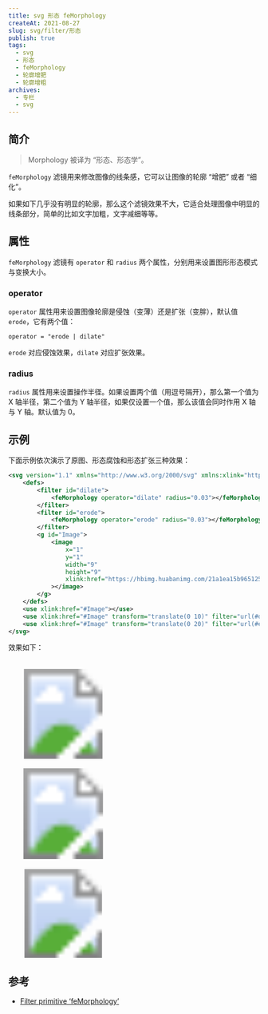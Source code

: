 ```yaml
---
title: svg 形态 feMorphology
createAt: 2021-08-27
slug: svg/filter/形态
publish: true
tags:
  - svg
  - 形态
  - feMorphology
  - 轮廓增肥
  - 轮廓增粗
archives:
  - 专栏
  - svg
---
```


## 简介

> Morphology 被译为 “形态、形态学”。

`feMorphology` 滤镜用来修改图像的线条感，它可以让图像的轮廓 “增肥” 或者 “细化”。

如果如下几乎没有明显的轮廓，那么这个滤镜效果不大，它适合处理图像中明显的线条部分，简单的比如文字加粗，文字减细等等。

## 属性

`feMorphology` 滤镜有 `operator` 和 `radius` 两个属性，分别用来设置图形形态模式与变换大小。

### operator

`operator` 属性用来设置图像轮廓是侵蚀（变薄）还是扩张（变胖），默认值 `erode`，它有两个值：

```
operator = "erode | dilate"
```

`erode` 对应侵蚀效果，`dilate` 对应扩张效果。

### radius

`radius` 属性用来设置操作半径。如果设置两个值（用逗号隔开），那么第一个值为 X 轴半径，第二个值为 Y 轴半径，如果仅设置一个值，那么该值会同时作用 X 轴与 Y 轴。默认值为 0。

## 示例

下面示例依次演示了原图、形态腐蚀和形态扩张三种效果：

```xml
<svg version="1.1" xmlns="http://www.w3.org/2000/svg" xmlns:xlink="http://www.w3.org/1999/xlink" width="200" height="600" viewBox="0 0 10 30">
	<defs>
		<filter id="dilate">
			<feMorphology operator="dilate" radius="0.03"></feMorphology>
		</filter>
		<filter id="erode">
			<feMorphology operator="erode" radius="0.03"></feMorphology>
		</filter>
		<g id="Image">
			<image
				x="1"
				y="1"
				width="9"
				height="9"
				xlink:href="https://hbimg.huabanimg.com/21a1ea15b965125284d140d6c160b308fb6c44731b7b2-glHieg_fw658"
			></image>
		</g>
	</defs>
	<use xlink:href="#Image"></use>
	<use xlink:href="#Image" transform="translate(0 10)" filter="url(#dilate)"></use>
	<use xlink:href="#Image" transform="translate(0 20)" filter="url(#erode)"></use>
</svg>
```

效果如下：

<svg version="1.1" xmlns="http://www.w3.org/2000/svg" xmlns:xlink="http://www.w3.org/1999/xlink" width="200" height="600" viewBox="0 0 10 30">
	<defs>
		<filter id="dilate">
			<feMorphology operator="dilate" radius="0.03"></feMorphology>
		</filter>
		<filter id="erode">
			<feMorphology operator="erode" radius="0.03"></feMorphology>
		</filter>
		<g id="Image">
			<image
				x="1"
				y="1"
				width="9"
				height="9"
				xlink:href="https://hbimg.huabanimg.com/21a1ea15b965125284d140d6c160b308fb6c44731b7b2-glHieg_fw658"
			></image>
		</g>
	</defs>
	<use xlink:href="#Image"></use>
	<use xlink:href="#Image" transform="translate(0 10)" filter="url(#dilate)"></use>
	<use xlink:href="#Image" transform="translate(0 20)" filter="url(#erode)"></use>
</svg>

## 参考

- [Filter primitive ‘feMorphology’][1]

[1]: https://www.w3.org/TR/SVG11/filters.html#feMorphologyElement
